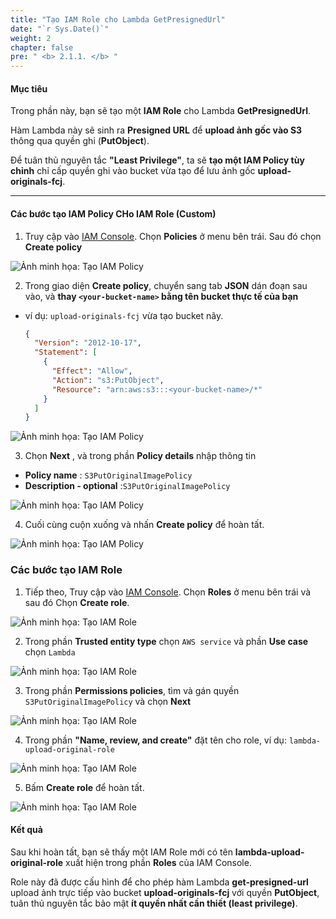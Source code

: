 ```yaml
---
title: "Tạo IAM Role cho Lambda GetPresignedUrl"
date: "`r Sys.Date()`"
weight: 2
chapter: false
pre: " <b> 2.1.1. </b> "
---
```


#### Mục tiêu

Trong phần này, bạn sẽ tạo một **IAM Role** cho Lambda **GetPresignedUrl**.

Hàm Lambda này sẽ sinh ra **Presigned URL** để **upload ảnh gốc vào S3** thông qua quyền ghi (**PutObject**).  

Để tuân thủ nguyên tắc **"Least Privilege"**, ta sẽ **tạo một IAM Policy tùy chỉnh** chỉ cấp quyền ghi vào bucket vừa tạo để lưu ảnh gốc **upload-originals-fcj**.

---

#### Các bước tạo IAM Policy CHo IAM Role (Custom)

1. Truy cập vào [IAM Console](https://console.aws.amazon.com/iam/home). Chọn **Policies** ở menu bên trái. Sau đó chọn **Create policy**

![Ảnh minh họa: Tạo IAM Policy](/images/2-image-upload-and-resize/2.1-upload-original-image/05.png)

2. Trong giao diện **Create policy**, chuyển sang tab **JSON** dán đoạn sau vào, và **thay `<your-bucket-name>` bằng tên bucket thực tế của bạn**
- ví dụ: `upload-originals-fcj` vừa tạo bucket nãy.

  ```json
  {
    "Version": "2012-10-17",
    "Statement": [
      {
        "Effect": "Allow",
        "Action": "s3:PutObject",
        "Resource": "arn:aws:s3:::<your-bucket-name>/*"
      }
    ]
  }
  ```

![Ảnh minh họa: Tạo IAM Policy](/images/2-image-upload-and-resize/2.1-upload-original-image/06.png)

3. Chọn **Next** , và trong phần **Policy details**  nhập thông tin

- **Policy name** : `S3PutOriginalImagePolicy`
- **Description - optional** :`S3PutOriginalImagePolicy `


![Ảnh minh họa: Tạo IAM Policy](/images/2-image-upload-and-resize/2.1-upload-original-image/07.png)

4. Cuối cùng cuộn xuống và nhấn **Create policy** để hoàn tất.

![Ảnh minh họa: Tạo IAM Policy](/images/2-image-upload-and-resize/2.1-upload-original-image/08.png)

### Các bước tạo IAM Role

1. Tiếp theo,  Truy cập vào [IAM Console](https://console.aws.amazon.com/iam/home). Chọn **Roles** ở menu bên trái và sau đó Chọn **Create role**. 

![Ảnh minh họa: Tạo IAM Role](/images/2-image-upload-and-resize/2.1-upload-original-image/09.png)


2. Trong phần **Trusted entity type** chọn `AWS service` và  phần **Use case**  chọn `Lambda`

![Ảnh minh họa: Tạo IAM Role](/images/2-image-upload-and-resize/2.1-upload-original-image/10.png)

3. Trong phần **Permissions policies**, tìm và gán quyền `S3PutOriginalImagePolicy` và chọn **Next**

![Ảnh minh họa: Tạo IAM Role](/images/2-image-upload-and-resize/2.1-upload-original-image/11.png)

4. Trong phần **"Name, review, and create"** đặt tên cho role, ví dụ: `lambda-upload-original-role`

![Ảnh minh họa: Tạo IAM Role](/images/2-image-upload-and-resize/2.1-upload-original-image/12.png)

5. Bấm **Create role** để hoàn tất.

![Ảnh minh họa: Tạo IAM Role](/images/2-image-upload-and-resize/2.1-upload-original-image/13.png)

#### Kết quả

Sau khi hoàn tất, bạn sẽ thấy một IAM Role mới có tên **lambda-upload-original-role** xuất hiện trong phần **Roles** của IAM Console.

Role này đã được cấu hình để cho phép hàm Lambda **get-presigned-url** upload ảnh trực tiếp vào bucket **upload-originals-fcj** với quyền **PutObject**, tuân thủ nguyên tắc bảo mật **ít quyền nhất cần thiết (least privilege)**.
